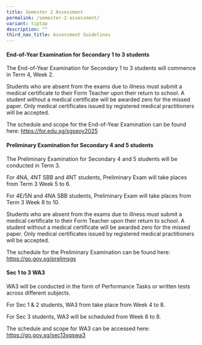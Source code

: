 ```yaml
---
title: Semester 2 Assessment
permalink: /semester-2-assessment/
variant: tiptap
description: ""
third_nav_title: Assessment Guidelines
---
```

<h4>End-of-Year Examination for Secondary 1 to 3 students</h4>
<p>The End-of-Year Examination for Secondary 1 to 3 students will commence
in Term 4, Week 2.</p>
<p>Students who are absent from the exams due to illness must submit a medical
certificate to their Form Teacher upon their return to school. A student
without a medical certificate will be awarded zero for the missed paper.
Only medical certificates issued by registered medical practitioners will
be accepted.</p>
<p>The schedule and scope for the End-of-Year Examination can be found here:
<a href="https://for.edu.sg/sgseoy2025" rel="noopener noreferrer nofollow" target="_blank">https://for.edu.sg/sgseoy2025</a>
</p>
<p></p>
<h4>Preliminary Examination for Secondary 4 and 5 students</h4>
<p>The Preliminary Examination for Secondary 4 and 5 students will be conducted
in Term 3.</p>
<p>For 4NA, 4NT SBB and 4NT students, Preliminary Exam will take places from
Term 3 Week 5 to 6.</p>
<p>For 4E/5N and 4NA SBB students, Preliminary Exam will take places from
Term 3 Week 8 to 10.</p>
<p>Students who are absent from the exams due to illness must submit a medical
certificate to their Form Teacher upon their return to school. A student
without a medical certificate will be awarded zero for the missed paper.
Only medical certificates issued by registered medical practitioners will
be accepted.</p>
<p>The schedule for the Preliminary Examination can be found here: <a href="https://go.gov.sg/prelimsgs" rel="noopener noreferrer nofollow" target="_blank">https://go.gov.sg/prelimsgs</a>
</p>
<p></p>
<p></p>
<h4>Sec 1 to 3 WA3</h4>
<p>WA3 will be conducted in the form of Performance Tasks or written tests
across different subjects.</p>
<p>For Sec 1 &amp; 2 students, WA3 from take place from Week 4 to 8.</p>
<p>For Sec 3 students, WA3 will be scheduled from Week 6 to 8.</p>
<p>The schedule and scope for WA3 can be accessed here: <a href="https://go.gov.sg/sec13sgswa3" rel="noopener noreferrer nofollow" target="_blank">https://go.gov.sg/sec13sgswa3</a>
</p>
<p></p>
<h4></h4>
<p></p>
<h4></h4>
<p></p>
<p></p>